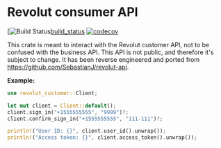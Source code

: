# Revolut consumer API

[![Build Status][build_svg][build_status]
[![codecov][coverage_svg]][coverage_status]

This crate is meant to interact with the Revolut customer API, not to be confused with the
business API. This API is not public, and therefore it's subject to change. It has been reverse
engineered and ported from <https://github.com/SebastianJ/revolut-api>.

**Example:**

```rust
use revolut_customer::Client;

let mut client = Client::default();
client.sign_in("+1555555555", "9999")?;
client.confirm_sign_in("+1555555555", "111-111")?;

println!("User ID: {}", client.user_id().unwrap());
println!("Access token: {}", client.access_token().unwrap());
```

[build_svg]: https://travis-ci.org/Razican/revolut-customer.svg?branch=develop
[build_status]: https://travis-ci.org/Razican/revolut-customer
[coverage_svg]: https://codecov.io/gh/Razican/revolut-customer/branch/develop/graph/badge.svg
[coverage_status]: https://codecov.io/gh/Razican/revolut-customer
